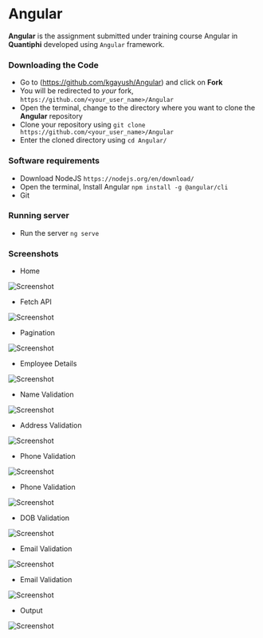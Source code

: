 # Angular

**Angular** is the assignment submitted under training course Angular in **Quantiphi** developed using `Angular` framework.


### Downloading the Code

* Go to (<https://github.com/kgayush/Angular>) and click on **Fork**
* You will be redirected to *your* fork, `https://github.com/<your_user_name>/Angular`
* Open the terminal, change to the directory where you want to clone the **Angular** repository
* Clone your repository using `git clone https://github.com/<your_user_name>/Angular`
* Enter the cloned directory using `cd Angular/`


### Software requirements

* Download NodeJS `https://nodejs.org/en/download/`
* Open the terminal, Install Angular `npm install -g @angular/cli`
* Git

### Running server

* Run the server `ng serve` 


### Screenshots

* Home 

 ![Screenshot](assignment/screenshots/Home.jpg)
 
* Fetch API

 ![Screenshot](assignment/screenshots/Fetch-API.jpg)
 
* Pagination  
 
 ![Screenshot](assignment/screenshots/Pagination.jpg)
 
* Employee Details 
 
 ![Screenshot](assignment/screenshots/Employee-details.jpg)
 
* Name Validation
 
 ![Screenshot](assignment/screenshots/Name-validation.jpg)
 
* Address Validation 
 
 ![Screenshot](assignment/screenshots/Address-validation.jpg)
 
* Phone Validation 
 
 ![Screenshot](assignment/screenshots/Phone-validation.jpg)
 
* Phone Validation 
 
 ![Screenshot](assignment/screenshots/Phone-validation2.jpg)
 
* DOB Validation
 
 ![Screenshot](assignment/screenshots/dob-validation.jpg)
 
* Email Validation 
 
 ![Screenshot](assignment/screenshots/Email-validation.jpg)
 
* Email Validation 
 
 ![Screenshot](assignment/screenshots/Email-validation2.jpg)
 
* Output 
 
 ![Screenshot](assignment/screenshots/Output.jpg)
